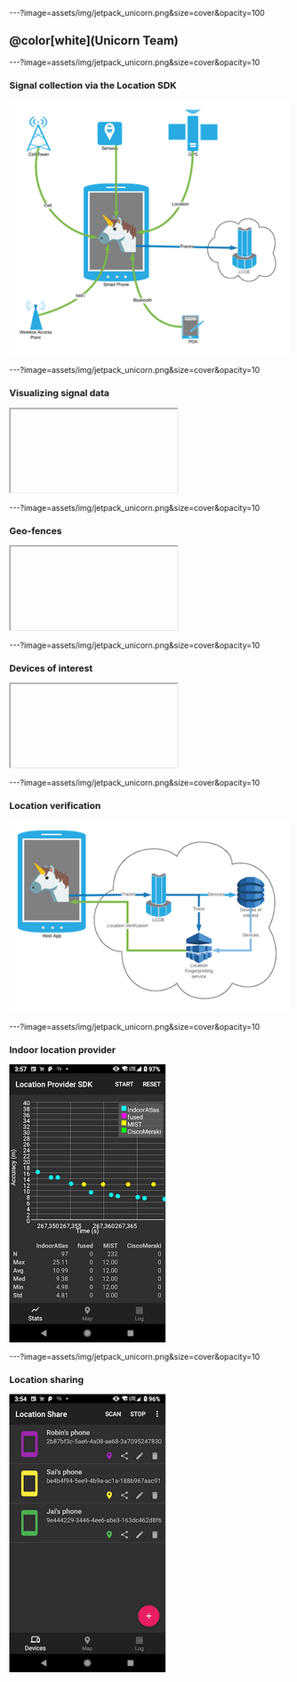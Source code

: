 ---?image=assets/img/jetpack_unicorn.png&size=cover&opacity=100

## @color[white](Unicorn Team)

---?image=assets/img/jetpack_unicorn.png&size=cover&opacity=10

### Signal collection via the Location SDK

![](assets/img/unicorn_overview.png)

---?image=assets/img/jetpack_unicorn.png&size=cover&opacity=10

### Visualizing signal data

<iframe class="stretch" data-src="https://unicron-nextgen.cloud.mapquest.com/"></iframe>

---?image=assets/img/jetpack_unicorn.png&size=cover&opacity=10

### Geo-fences

<iframe class="stretch" data-src="https://hoofprints.cloud.mapquest.com/"></iframe>

---?image=assets/img/jetpack_unicorn.png&size=cover&opacity=10

### Devices of interest

<iframe class="stretch" data-src="https://5eu9km5w3g.execute-api.us-east-1.amazonaws.com/prod/static/plot_geojson.html"></iframe>

---?image=assets/img/jetpack_unicorn.png&size=cover&opacity=10

### Location verification

![](assets/img/location_verification.png)

---?image=assets/img/jetpack_unicorn.png&size=cover&opacity=10

### Indoor location provider

![](assets/img/device_indoor_location.png)

---?image=assets/img/jetpack_unicorn.png&size=cover&opacity=10

### Location sharing

![](assets/img/device_location_sharing.png)
